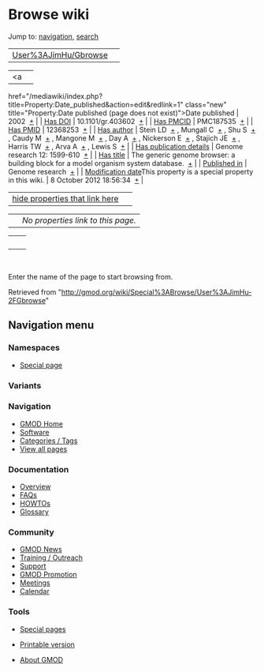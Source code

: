 









<span id="top"></span>







# <span dir="auto">Browse wiki</span>









Jump to: [navigation](#mw-navigation), [search](#p-search)





|                                                                     |     |
|---------------------------------------------------------------------|-----|
| [User%3AJimHu/Gbrowse](/wiki/User%3AJimHu/Gbrowse "User%3AJimHu/Gbrowse") |     |

|  |  |
|----|----|
| <a
href="/mediawiki/index.php?title=Property:Date_published&amp;action=edit&amp;redlink=1"
class="new"
title="Property:Date published (page does not exist)">Date published</a> | <span class="smwb-value">2002  <span class="smwsearch">[+](/wiki/Special%3ASearchByProperty/Date-20published/2002 "Special%3ASearchByProperty/Date-20published/2002")</span></span> |
| <a
href="/mediawiki/index.php?title=Property:Has_DOI&amp;action=edit&amp;redlink=1"
class="new" title="Property:Has DOI (page does not exist)">Has DOI</a> | <span class="smwb-value">10.1101/gr.403602  <span class="smwsearch">[+](/wiki/Special%3ASearchByProperty/Has-20DOI/10.1101-2Fgr.403602 "Special%3ASearchByProperty/Has-20DOI/10.1101-2Fgr.403602")</span></span> |
| <a
href="/mediawiki/index.php?title=Property:Has_PMCID&amp;action=edit&amp;redlink=1"
class="new"
title="Property:Has PMCID (page does not exist)">Has PMCID</a> | <span class="smwb-value">PMC187535  <span class="smwsearch">[+](/wiki/Special%3ASearchByProperty/Has-20PMCID/PMC187535 "Special%3ASearchByProperty/Has-20PMCID/PMC187535")</span></span> |
| <a
href="/mediawiki/index.php?title=Property:Has_PMID&amp;action=edit&amp;redlink=1"
class="new" title="Property:Has PMID (page does not exist)">Has PMID</a> | <span class="smwb-value">12368253  <span class="smwsearch">[+](/wiki/Special%3ASearchByProperty/Has-20PMID/12368253 "Special%3ASearchByProperty/Has-20PMID/12368253")</span></span> |
| <a
href="/mediawiki/index.php?title=Property:Has_author&amp;action=edit&amp;redlink=1"
class="new"
title="Property:Has author (page does not exist)">Has author</a> | <span class="smwb-value">Stein LD  <span class="smwsearch">[+](/wiki/Special%3ASearchByProperty/Has-20author/Stein-20LD "Special%3ASearchByProperty/Has-20author/Stein-20LD")</span></span> , <span class="smwb-value">Mungall C  <span class="smwsearch">[+](/wiki/Special%3ASearchByProperty/Has-20author/Mungall-20C "Special%3ASearchByProperty/Has-20author/Mungall-20C")</span></span> , <span class="smwb-value">Shu S  <span class="smwsearch">[+](/wiki/Special%3ASearchByProperty/Has-20author/Shu-20S "Special%3ASearchByProperty/Has-20author/Shu-20S")</span></span> , <span class="smwb-value">Caudy M  <span class="smwsearch">[+](/wiki/Special%3ASearchByProperty/Has-20author/Caudy-20M "Special%3ASearchByProperty/Has-20author/Caudy-20M")</span></span> , <span class="smwb-value">Mangone M  <span class="smwsearch">[+](/wiki/Special%3ASearchByProperty/Has-20author/Mangone-20M "Special%3ASearchByProperty/Has-20author/Mangone-20M")</span></span> , <span class="smwb-value">Day A  <span class="smwsearch">[+](/wiki/Special%3ASearchByProperty/Has-20author/Day-20A "Special%3ASearchByProperty/Has-20author/Day-20A")</span></span> , <span class="smwb-value">Nickerson E  <span class="smwsearch">[+](/wiki/Special%3ASearchByProperty/Has-20author/Nickerson-20E "Special%3ASearchByProperty/Has-20author/Nickerson-20E")</span></span> , <span class="smwb-value">Stajich JE  <span class="smwsearch">[+](/wiki/Special%3ASearchByProperty/Has-20author/Stajich-20JE "Special%3ASearchByProperty/Has-20author/Stajich-20JE")</span></span> , <span class="smwb-value">Harris TW  <span class="smwsearch">[+](/wiki/Special%3ASearchByProperty/Has-20author/Harris-20TW "Special%3ASearchByProperty/Has-20author/Harris-20TW")</span></span> , <span class="smwb-value">Arva A  <span class="smwsearch">[+](/wiki/Special%3ASearchByProperty/Has-20author/Arva-20A "Special%3ASearchByProperty/Has-20author/Arva-20A")</span></span> , <span class="smwb-value">Lewis S  <span class="smwsearch">[+](/wiki/Special%3ASearchByProperty/Has-20author/Lewis-20S "Special%3ASearchByProperty/Has-20author/Lewis-20S")</span></span> |
| <a
href="/mediawiki/index.php?title=Property:Has_publication_details&amp;action=edit&amp;redlink=1"
class="new"
title="Property:Has publication details (page does not exist)">Has publication details</a> | <span class="smwb-value">Genome research 12: 1599-610  <span class="smwsearch">[+](/wiki/Special%3ASearchByProperty/Has-20publication-20details/Genome-20research-2012%3A-201599-2D610 "Special%3ASearchByProperty/Has-20publication-20details/Genome-20research-2012%3A-201599-2D610")</span></span> |
| [Has title](/wiki/Property%3AHas_title "Property:Has title") | <span class="smwb-value">The generic genome browser: a building block for a model organism system database.  <span class="smwsearch">[+](/wiki/Special%3ASearchByProperty/Has-20title/The-20generic-20genome-20browser%3A-20a-20building-20block-20for-20a-20model-20organism-20system-20database. "Special%3ASearchByProperty/Has-20title/The-20generic-20genome-20browser%3A-20a-20building-20block-20for-20a-20model-20organism-20system-20database.")</span></span> |
| <a
href="/mediawiki/index.php?title=Property:Published_in&amp;action=edit&amp;redlink=1"
class="new"
title="Property:Published in (page does not exist)">Published in</a> | <span class="smwb-value">Genome research  <span class="smwsearch">[+](/wiki/Special%3ASearchByProperty/Published-20in/Genome-20research "Special%3ASearchByProperty/Published-20in/Genome-20research")</span></span> |
| <span class="smw-highlighter" data-type="1" state="inline" data-title="Property"><span class="smwbuiltin">[Modification date](/wiki/Property:Modification_date "Property:Modification date")</span><span class="smwttcontent">This property is a special property in this wiki.</span></span> | <span class="smwb-value">8 October 2012 18:56:34  <span class="smwsearch">[+](/wiki/Special%3ASearchByProperty/Modification-20date/8-20October-202012-2018:56:34 "Special%3ASearchByProperty/Modification-20date/8-20October-202012-2018:56:34")</span></span> |

<span id="smw_browse_incoming"></span>

|  |  |
|----|----|
| [hide properties that link here](/mediawiki/index.php?title=Special:Browse&offset=0&dir=out&article=User%3AJimHu%2FGbrowse)  |  |

|     |                                    |
|-----|------------------------------------|
|     | *No properties link to this page.* |

|     |     |
|-----|-----|
|     |     |

 

Enter the name of the page to start browsing from.  





Retrieved from
"<http://gmod.org/wiki/Special%3ABrowse/User%3AJimHu-2FGbrowse>"

















## Navigation menu









### Namespaces

- <span id="ca-nstab-special">[Special
  page](/wiki/Special%3ABrowse/User%3AJimHu-2FGbrowse "This is a special page, you cannot edit the page itself")</span>





### 

### Variants[](#)



























<a href="/wiki/Main_Page"
style="background-image: url(http://gmod.org/images/GMOD-cogs.png);"
title="Visit the main page"></a>





### Navigation



- <span id="n-GMOD-Home">[GMOD Home](/wiki/Main_Page)</span>
- <span id="n-Software">[Software](/wiki/GMOD_Components)</span>
- <span id="n-Categories-.2F-Tags">[Categories /
  Tags](/wiki/Categories)</span>
- <span id="n-View-all-pages">[View all
  pages](/wiki/Special:AllPages)</span>







### Documentation



- <span id="n-Overview">[Overview](/wiki/Overview)</span>
- <span id="n-FAQs">[FAQs](/wiki/Category%3AFAQ)</span>
- <span id="n-HOWTOs">[HOWTOs](/wiki/Category%3AHOWTO)</span>
- <span id="n-Glossary">[Glossary](/wiki/Glossary)</span>







### Community



- <span id="n-GMOD-News">[GMOD News](/wiki/GMOD_News)</span>
- <span id="n-Training-.2F-Outreach">[Training /
  Outreach](/wiki/Training_and_Outreach)</span>
- <span id="n-Support">[Support](/wiki/Support)</span>
- <span id="n-GMOD-Promotion">[GMOD
  Promotion](/wiki/GMOD_Promotion)</span>
- <span id="n-Meetings">[Meetings](/wiki/Meetings)</span>
- <span id="n-Calendar">[Calendar](/wiki/Calendar)</span>







### Tools



- <span id="t-specialpages"><a href="/wiki/Special%3ASpecialPages" accesskey="q"
  title="A list of all special pages [q]">Special pages</a></span>
- <span id="t-print"><a
  href="/mediawiki/index.php?title=Special%3ABrowse/User%3AJimHu-2FGbrowse&amp;printable=yes"
  rel="alternate" accesskey="p"
  title="Printable version of this page [p]">Printable version</a></span>











- <span id="footer-places-about">[About
  GMOD](/wiki/GMOD%3AAbout "GMOD%3AAbout")</span>

<!-- -->







